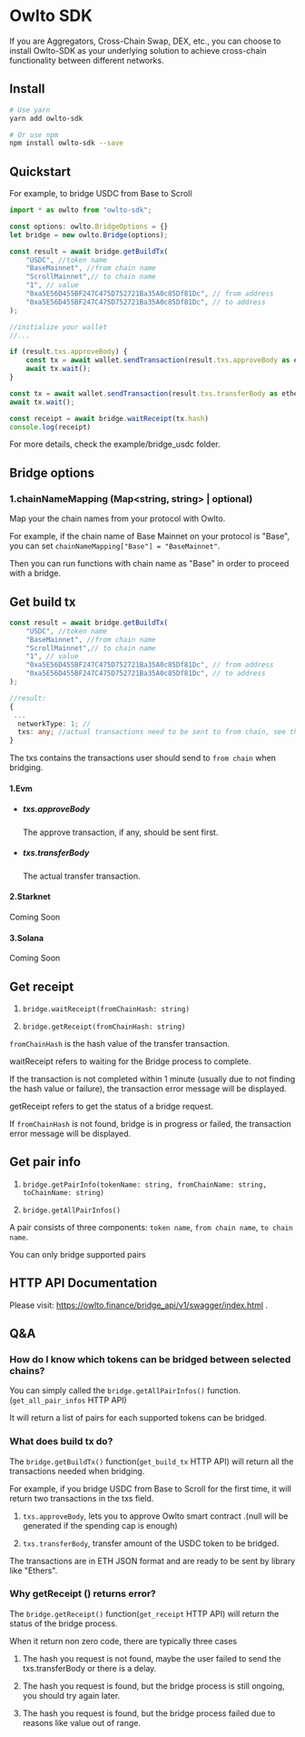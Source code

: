 # Owlto SDK

If you are Aggregators, Cross-Chain Swap, DEX, etc., you can choose to install Owlto-SDK as your underlying solution to achieve cross-chain functionality between different networks.

## Install
```bash
# Use yarn
yarn add owlto-sdk

# Or use npm
npm install owlto-sdk --save
```


## Quickstart

For example, to bridge USDC from Base to Scroll
```TypeScript
import * as owlto from "owlto-sdk";

const options: owlto.BridgeOptions = {}
let bridge = new owlto.Bridge(options);

const result = await bridge.getBuildTx(
    "USDC", //token name
    "BaseMainnet", //from chain name
    "ScrollMainnet",// to chain name
    "1", // value
    "0xa5E56D455BF247C475D752721Ba35A0c85Df81Dc", // from address
    "0xa5E56D455BF247C475D752721Ba35A0c85Df81Dc", // to address
);

//initialize your wallet
//...

if (result.txs.approveBody) {
    const tx = await wallet.sendTransaction(result.txs.approveBody as ethers.TransactionRequest);
    await tx.wait(); 
}

const tx = await wallet.sendTransaction(result.txs.transferBody as ethers.TransactionRequest);
await tx.wait(); 

const receipt = await bridge.waitReceipt(tx.hash)
console.log(receipt)
```
For more details, check the example/bridge_usdc folder.


## Bridge options

### 1.chainNameMapping (Map<string, string> | optional) 
Map your the chain names from your protocol with Owlto.

For example, if the chain name of Base Mainnet on your protocol is "Base", you can set  `chainNameMapping["Base"] = "BaseMainnet"`.

Then you can run functions with chain name as "Base" in order to proceed with a bridge.


## Get build tx
```typescript
const result = await bridge.getBuildTx(
    "USDC", //token name
    "BaseMainnet", //from chain name
    "ScrollMainnet",// to chain name
    "1", // value
    "0xa5E56D455BF247C475D752721Ba35A0c85Df81Dc", // from address
    "0xa5E56D455BF247C475D752721Ba35A0c85Df81Dc", // to address
);

//result:
{
 ...
  networkType: 1; //
  txs: any; //actual transactions need to be sent to from chain, see the following details
}
```
The txs contains the transactions user should send to `from chain` when bridging.

#### 1.Evm
- ##### txs.approveBody 
    The approve transaction, if any, should be sent first.
- ##### txs.transferBody
    The actual transfer transaction.

#### 2.Starknet
Coming Soon

#### 3.Solana
Coming Soon


## Get receipt

1. `bridge.waitReceipt(fromChainHash: string)`

2. `bridge.getReceipt(fromChainHash: string)`

`fromChainHash` is the hash value of the transfer transaction.

waitReceipt refers to waiting for the Bridge process to complete. 

If the transaction is not completed within 1 minute (usually due to not finding the hash value or failure), the transaction error message will be displayed.

getReceipt refers to get the status of a bridge request.

If `fromChainHash` is not found, bridge is in progress or failed, the transaction error message will be displayed.

## Get pair info

1. `bridge.getPairInfo(tokenName: string, fromChainName: string, toChainName: string)`

2. `bridge.getAllPairInfos()`

A pair consists of three components: `token name`, `from chain name`, `to chain name`.

You can only bridge supported pairs


## HTTP API Documentation

Please visit: https://owlto.finance/bridge_api/v1/swagger/index.html .


## Q&A

### How do I know which tokens can be bridged between selected chains?
You can simply called the `bridge.getAllPairInfos()` function.(`get_all_pair_infos` HTTP API) 

It will return a list of pairs for each supported tokens can be bridged.


### What does build tx do?
The `bridge.getBuildTx()` function(`get_build_tx` HTTP API) will return all the transactions needed when bridging.

For example, if you bridge USDC from Base to Scroll for the first time, it will return two transactions in the txs field.

1. `txs.approveBody`, lets you to approve Owlto smart contract .(null will be generated if the spending cap is enough)

2. `txs.transferBody`, transfer amount of the USDC token to be bridged.

The transactions are in ETH JSON format and are ready to be sent by library like "Ethers".


### Why getReceipt () returns error?
The `bridge.getReceipt()` function(`get_receipt` HTTP API) will return the status of the bridge process.

When it return non zero code, there are typically three cases

1. The hash you request is not found, maybe the user failed to send the txs.transferBody or there is a delay.

2. The hash you request is found, but the bridge process is still ongoing, you should try again later.

3. The hash you request is found, but the bridge process failed due to reasons like value out of range.